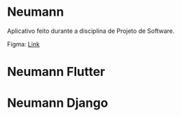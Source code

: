 # Neumann
Aplicativo feito durante a disciplina de Projeto de Software.

Figma: [Link](https://www.figma.com/file/oyjPSNqITagxWibxY3QuSL/Neumann?node-id=2%3A2&t=9c8X3UCXXjhuU05R-1)
# Neumann Flutter
# Neumann Django
